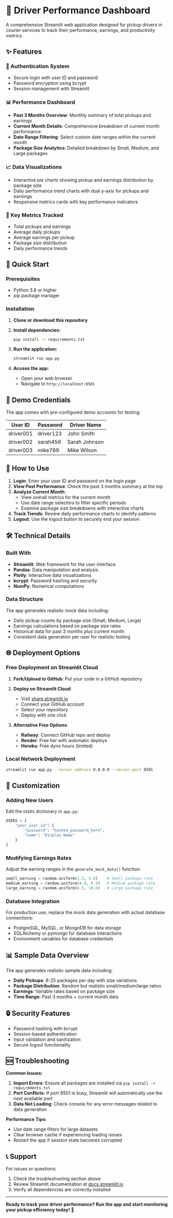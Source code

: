 # 🚚 Driver Performance Dashboard

A comprehensive Streamlit web application designed for pickup drivers in courier services to track their performance, earnings, and productivity metrics.

## ✨ Features

### 🔐 Authentication System
- Secure login with user ID and password
- Password encryption using bcrypt
- Session management with Streamlit

### 📊 Performance Dashboard
- **Past 3 Months Overview**: Monthly summary of total pickups and earnings
- **Current Month Details**: Comprehensive breakdown of current month performance
- **Date Range Filtering**: Select custom date ranges within the current month
- **Package Size Analytics**: Detailed breakdown by Small, Medium, and Large packages

### 📈 Data Visualizations
- Interactive pie charts showing pickup and earnings distribution by package size
- Daily performance trend charts with dual y-axis for pickups and earnings
- Responsive metrics cards with key performance indicators

### 🎯 Key Metrics Tracked
- Total pickups and earnings
- Average daily pickups
- Average earnings per pickup
- Package size distribution
- Daily performance trends

## 🚀 Quick Start

### Prerequisites
- Python 3.8 or higher
- pip package manager

### Installation

1. **Clone or download this repository**
2. **Install dependencies:**
   ```bash
   pip install -r requirements.txt
   ```

3. **Run the application:**
   ```bash
   streamlit run app.py
   ```

4. **Access the app:**
   - Open your web browser
   - Navigate to `http://localhost:8501`

## 👥 Demo Credentials

The app comes with pre-configured demo accounts for testing:

| User ID | Password | Driver Name |
|---------|----------|-------------|
| driver001 | driver123 | John Smith |
| driver002 | sarah456 | Sarah Johnson |
| driver003 | mike789 | Mike Wilson |

## 📱 How to Use

1. **Login**: Enter your user ID and password on the login page
2. **View Past Performance**: Check the past 3 months summary at the top
3. **Analyze Current Month**: 
   - View overall metrics for the current month
   - Use date range selectors to filter specific periods
   - Examine package size breakdowns with interactive charts
4. **Track Trends**: Review daily performance charts to identify patterns
5. **Logout**: Use the logout button to securely end your session

## 🛠 Technical Details

### Built With
- **Streamlit**: Web framework for the user interface
- **Pandas**: Data manipulation and analysis
- **Plotly**: Interactive data visualizations
- **bcrypt**: Password hashing and security
- **NumPy**: Numerical computations

### Data Structure
The app generates realistic mock data including:
- Daily pickup counts by package size (Small, Medium, Large)
- Earnings calculations based on package size rates
- Historical data for past 3 months plus current month
- Consistent data generation per user for realistic testing

## 🌐 Deployment Options

### Free Deployment on Streamlit Cloud

1. **Fork/Upload to GitHub**: Put your code in a GitHub repository

2. **Deploy on Streamlit Cloud**:
   - Visit [share.streamlit.io](https://share.streamlit.io)
   - Connect your GitHub account
   - Select your repository
   - Deploy with one click

3. **Alternative Free Options**:
   - **Railway**: Connect GitHub repo and deploy
   - **Render**: Free tier with automatic deploys
   - **Heroku**: Free dyno hours (limited)

### Local Network Deployment
```bash
streamlit run app.py --server.address 0.0.0.0 --server.port 8501
```

## 🔧 Customization

### Adding New Users
Edit the `USERS` dictionary in `app.py`:
```python
USERS = {
    "your_user_id": {
        "password": "hashed_password_here", 
        "name": "Display Name"
    }
}
```

### Modifying Earnings Rates
Adjust the earning ranges in the `generate_mock_data()` function:
```python
small_earning = random.uniform(2.5, 4.0)    # Small package rate
medium_earning = random.uniform(4.0, 6.5)   # Medium package rate  
large_earning = random.uniform(6.5, 10.0)   # Large package rate
```

### Database Integration
For production use, replace the mock data generation with actual database connections:
- PostgreSQL, MySQL, or MongoDB for data storage
- SQLAlchemy or pymongo for database interactions
- Environment variables for database credentials

## 📊 Sample Data Overview

The app generates realistic sample data including:
- **Daily Pickups**: 8-25 packages per day with size variations
- **Package Distribution**: Random but realistic small/medium/large ratios
- **Earnings**: Variable rates based on package size
- **Time Range**: Past 3 months + current month data

## 🔒 Security Features

- Password hashing with bcrypt
- Session-based authentication
- Input validation and sanitization
- Secure logout functionality

## 🆘 Troubleshooting

**Common Issues:**

1. **Import Errors**: Ensure all packages are installed via `pip install -r requirements.txt`
2. **Port Conflicts**: If port 8501 is busy, Streamlit will automatically use the next available port
3. **Data Not Loading**: Check console for any error messages related to data generation

**Performance Tips:**
- Use date range filters for large datasets
- Clear browser cache if experiencing loading issues
- Restart the app if session state becomes corrupted

## 📞 Support

For issues or questions:
1. Check the troubleshooting section above
2. Review Streamlit documentation at [docs.streamlit.io](https://docs.streamlit.io)
3. Verify all dependencies are correctly installed

---

**Ready to track your driver performance? Run the app and start monitoring your pickup efficiency today!** 🚀 
